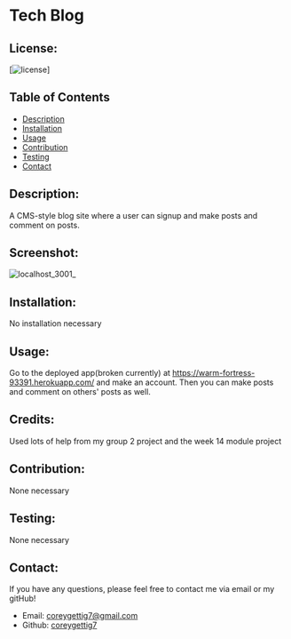 # Tech Blog

  ## License:
  [![license](https://img.shields.io/badge/license--blue.svg)]
  
  ## Table of Contents
  - [Description](#description)
  - [Installation](#installation)
  - [Usage](#usage)
  - [Contribution](#contribution)
  - [Testing](#testing)
  - [Contact](#contact)

  ## Description:
  A CMS-style blog site where a user can signup and make posts and comment on posts.

  ## Screenshot:
  ![localhost_3001_](https://user-images.githubusercontent.com/94506919/166620914-048253a4-bb03-443a-95bb-046ccd085f5a.png)

  ## Installation:
  No installation necessary

  ## Usage:
  Go to the deployed app(broken currently) at https://warm-fortress-93391.herokuapp.com/ and make an account. Then you can make posts and comment on others' posts as well.

  ## Credits:
  Used lots of help from my group 2 project and the week 14 module project

  ## Contribution:
  None necessary

  ## Testing:
  None necessary

  ## Contact:
  If you have any questions, please feel free to contact me via email or my gitHub!
  - Email: [coreygettig7@gmail.com](sendto:user@example.com)
  - Github: [coreygettig7](https://github.com/coreygettig7)
